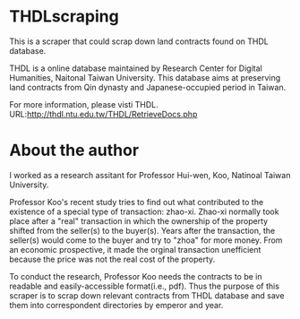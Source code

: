 # THDLscraping
This is a scraper that could scrap down land contracts found on THDL database.

THDL is a online database maintained by Research Center for Digital Humanities, Naitonal Taiwan University. This database aims at preserving land contracts from Qin dynasty and Japanese-occupied period in Taiwan.

For more information, please visti THDL.
URL:http://thdl.ntu.edu.tw/THDL/RetrieveDocs.php

# About the author
I worked as a research assitant for Professor Hui-wen, Koo, Natinoal Taiwan University. 

Professor Koo's recent study tries to find out what contributed to the existence of a special type of transaction: zhao-xi. Zhao-xi normally took place after a "real" transaction in which the ownership of the property shifted from the seller(s) to the buyer(s). Years after the transaction, the seller(s) would come to the buyer and try to "zhoa" for more money. From an economic prospective, it made the orginal transaction unefficient because the price was not the real cost of the property.

To conduct the research, Professor Koo needs the contracts to be in readable and easily-accessible format(i.e., pdf). Thus the purpose of this scraper is to scrap down relevant contracts from THDL database and save them into correspondent directories by emperor and year.

